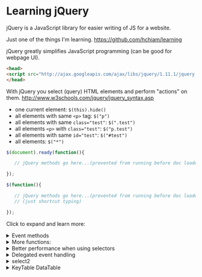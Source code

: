 # Learning jQuery

jQuery is a JavaScript library for easier writing of JS for a website.

Just one of the things I'm learning. https://github.com/hchiam/learning

jQuery greatly simplifies JavaScript programming (can be good for webpage UI).

```html
<head>
<script src="http://ajax.googleapis.com/ajax/libs/jquery/1.11.1/jquery.min.js"></script>
</head>
```

With jQuery you select (query) HTML elements and perform "actions" on them.
http://www.w3schools.com/jquery/jquery_syntax.asp

- one current element: `$(this).hide()`
- all elements with same `<p>` tag: `$("p")`
- all elements with same `class="test"`: 	`$(".test")`
- all elements `<p>` with `class="test"`: `$("p.test")`
- all elements with same `id="test"`: `$("#test")`
- all elements: `$("*")`

```js
$(document).ready(function(){

   // jQuery methods go here...(prevented from running before doc loaded)

});
```

```js
$(function(){

   // jQuery methods go here...(prevented from running before doc loaded)
   // (just shortcut typing)

});
```

Click to expand and learn more:

<details><summary>Event methods</summary>

click
dblclick
mousedown
mouseenter
keypress
submit
change
focus
load
scroll
resize

```js
//If click then do action:

$("p").click(function(){
  // action goes here!!
});
```


Example:  `<p>'s` that disappear one at a time when dblclicked:

```html
<!DOCTYPE html>
<html>
<head>
<script src="http://ajax.googleapis.com/ajax/libs/jquery/1.11.1/jquery.min.js"></script>
<script>
$(document).ready(function(){
  $("p").dblclick(function(){
    $(this).hide();
  });
});
</script>
</head>
<body>

<p>If you double-click on me, I will disappear.</p>
<p>Click me away!</p>
<p>Click me too!</p>

</body>
</html>
```

If need to put functions in a separate file my_jquery_functions.js:

```html
<head>
<script src="http://ajax.googleapis.com/ajax/libs/jquery/1.11.1/jquery.min.js">
</script>
<script src="my_jquery_functions.js"></script>
</head>
```

You can use jQuery to get the event listeners registered on an element:

```js
$._data($('#element-being-investigated')[0], 'events');
```

</details>

<details><summary>More functions:</summary>

```js
//fadeIn

$(document).ready(function(){
  $("button").click(function(){
    $("#div1").fadeIn();
    $("#div2").fadeIn("slow");
    $("#div3").fadeIn(3000);
  });
});
```

```js
//fadeToggle
$(document).ready(function(){
  $("button").click(function(){
    $("#div1").fadeToggle();
    $("#div2").fadeToggle("slow");
    $("#div3").fadeToggle(3000);
  });
```

```js
//fadeTo

$(document).ready(function(){
  $("button").click(function(){
    $("#div1").fadeTo("slow",0.15);
    $("#div2").fadeTo("slow",0.4);
    $("#div3").fadeTo("slow",0.7);
  });
});
```

```html
// MULITPLE FUNCTIONS ALL AT ONCE:

<!DOCTYPE html>
<html>
<head>
<script src="http://ajax.googleapis.com/ajax/libs/jquery/1.11.1/jquery.min.js"></script>
<script>
$(document).ready(function()
  {
  $("button").click(function(){
    $("#p1").css("color","red")
      .slideUp(2000)
      .slideDown(2000);
    // could also just do:  $("#p1").css("color","red").slideUp(2000).slideDown(2000);
    // note that the slideUp and slideDown are done in order (as expected)

  });
});
</script>
</head>
<body>

<p id="p1">jQuery is fun!!</p>
<button>Click me</button>

</body>
</html>
```

```js
//get content:

alert("Text: " + $("#test").text());

//set contentL

$("#btn1").click(function(){
  $("#test1").text("Hello world!");
});
```

```js
//set attribute:

$("button").click(function(){
  $("#w3s").attr({
    "href" : "http://www.w3schools.com/jquery",
    "title" : "W3Schools jQuery Tutorial"
  });
});
```

```js
//get attribute:

$("button").click(function(){
  alert($("#w3s").attr("href"));
});
```

```html
//example:
<!DOCTYPE html>
<html>
<head>
<script src="http://ajax.googleapis.com/ajax/libs/jquery/1.11.1/jquery.min.js"></script>
<script>
$(document).ready(function(){
  $("button").click(function(){
    alert($("#w3s").attr("href"));
  });
});
</script>
</head>

<body>
<p><a href="http://www.w3schools.com" id="w3s">W3Schools.com</a></p>
<button>Show href Value</button>
</body>
</html>
```

(Link: [a note on using `attr()` vs `prop()`](https://stackoverflow.com/questions/5874652/prop-vs-attr/5876747#5876747))

```js
//rid it + its children:
$("#div1").remove();

//rid it of its children:
$("#div1").empty();

//remove all <p>'s with italic
$("p").remove(".italic");
```

```js
//add after:
$("p").append("Some appended text.");

//add before:
$("p").prepend("Some prepended text.");
```

```js
//append multiple <p>'s:
function appendText() {
    var txt1 = "<p>Text.</p>";               // Create element with HTML  
    var txt2 = $("<p></p>").text("Text.");   // Create with jQuery
    var txt3 = document.createElement("p");  // Create with DOM
    txt3.innerHTML = "Text.";
    $("p").append(txt1, txt2, txt3);         // Append the new elements 
}
```

```js
//insert text after an image:
$("img").after("Some text after");

//insert text before an image:
$("img").before("Some text before");
```

</details>

<details><summary>Better performance when using selectors</summary>

When jQuery looks at the string inside `$('...')`, it searches from right to left (so `.this-last .this-second .this-first`).

Prefer: (id) over (tag name with class) over (class).

For example, from fastest to slowest: `$('#some-id')` is faster than `$('a.some-class')` is faster than `$('.some-class')`.

A helpful pattern to remember is: `var cache = $('#container').find('div.some-class')`.

That is actually _faster_ than `var cache = $('#container div.some-class')`, because, again, jQuery searches right-to-left inside the selector string, which means it looks for `div.some-class` before filtering for instances that are inside of an element with id `#container`.

</details>

<details><summary>Delegated event handling</summary>

You can dynamically add event listeners to children elements that don't exist yet!

`$('#parent').on("click", "#child", function() {});`

</details>

<details><summary>select2</summary>

<https://codepen.io/hchiam/pen/WNvMaEx>

</details>

<details><summary>KeyTable DataTable</summary>

<https://codepen.io/hchiam/pen/wvKwZRz>

</details>
